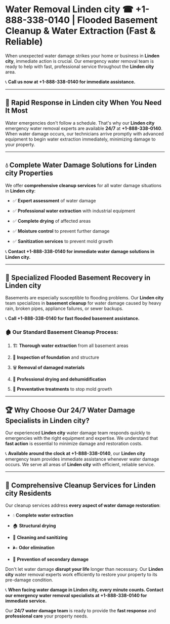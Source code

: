 # Water Removal Linden city ☎ +1-888-338-0140 | Flooded Basement Cleanup & Water Extraction (Fast & Reliable)

When unexpected water damage strikes your home or business in **Linden city**, immediate action is crucial. Our emergency water removal team is ready to help with fast, professional service throughout the **Linden city** area. 

📞 **Call us now at +1-888-338-0140 for immediate assistance.**
---
## 🚀 Rapid Response in Linden city When You Need It Most
Water emergencies don't follow a schedule. That's why our **Linden city** emergency water removal experts are available **24/7** at **+1-888-338-0140**. When water damage occurs, our technicians arrive promptly with advanced equipment to begin water extraction immediately, minimizing damage to your property.
---
## 💧 Complete Water Damage Solutions for Linden city Properties
We offer **comprehensive cleanup services** for all water damage situations in **Linden city**:
- ✅ **Expert assessment** of water damage  
- ✅ **Professional water extraction** with industrial equipment  
- ✅ **Complete drying** of affected areas  
- ✅ **Moisture control** to prevent further damage  
- ✅ **Sanitization services** to prevent mold growth  
📞 **Contact +1-888-338-0140 for immediate water damage solutions in Linden city.**
---
## 🌊 Specialized Flooded Basement Recovery in Linden city
Basements are especially susceptible to flooding problems. Our **Linden city** team specializes in **basement cleanup** for water damage caused by heavy rain, broken pipes, appliance failures, or sewer backups. 
📞 **Call +1-888-338-0140 for fast flooded basement assistance.**
### 🏚️ Our Standard Basement Cleanup Process:
1. 🏗️ **Thorough water extraction** from all basement areas  
2. 🔎 **Inspection of foundation** and structure  
3. 🗑️ **Removal of damaged materials**  
4. 💨 **Professional drying and dehumidification**  
5. 🚫 **Preventative treatments** to stop mold growth  
---
## 🏆 Why Choose Our 24/7 Water Damage Specialists in Linden city?
Our experienced **Linden city** water damage team responds quickly to emergencies with the right equipment and expertise. We understand that **fast action** is essential to minimize damage and restoration costs.
📞 **Available around the clock at +1-888-338-0140**, our **Linden city** emergency team provides immediate assistance whenever water damage occurs. We serve all areas of **Linden city** with efficient, reliable service.
---
## 🧹 Comprehensive Cleanup Services for Linden city Residents
Our cleanup services address **every aspect of water damage restoration**:
- 💧 **Complete water extraction**  
- 🏠 **Structural drying**  
- 🧼 **Cleaning and sanitizing**  
- 🌬️ **Odor elimination**  
- 🚫 **Prevention of secondary damage**  
Don't let water damage **disrupt your life** longer than necessary. Our **Linden city** water removal experts work efficiently to restore your property to its pre-damage condition.
📞 **When facing water damage in Linden city, every minute counts. Contact our emergency water removal specialists at +1-888-338-0140 for immediate service.**
Our **24/7 water damage team** is ready to provide the **fast response** and **professional care** your property needs.
